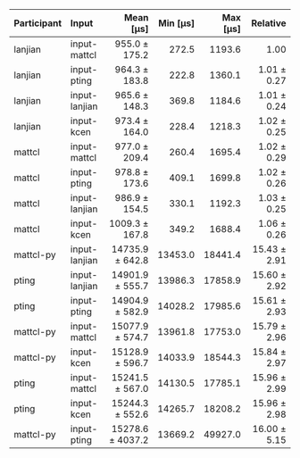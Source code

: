 | Participant | Input | Mean [µs] | Min [µs] | Max [µs] | Relative |
|:---|:---|---:|---:|---:|---:|
| lanjian | input-mattcl | 955.0 ± 175.2 | 272.5 | 1193.6 | 1.00 |
| lanjian | input-pting | 964.3 ± 183.8 | 222.8 | 1360.1 | 1.01 ± 0.27 |
| lanjian | input-lanjian | 965.6 ± 148.3 | 369.8 | 1184.6 | 1.01 ± 0.24 |
| lanjian | input-kcen | 973.4 ± 164.0 | 228.4 | 1218.3 | 1.02 ± 0.25 |
| mattcl | input-mattcl | 977.0 ± 209.4 | 260.4 | 1695.4 | 1.02 ± 0.29 |
| mattcl | input-pting | 978.8 ± 173.6 | 409.1 | 1699.8 | 1.02 ± 0.26 |
| mattcl | input-lanjian | 986.9 ± 154.5 | 330.1 | 1192.3 | 1.03 ± 0.25 |
| mattcl | input-kcen | 1009.3 ± 167.8 | 349.2 | 1688.4 | 1.06 ± 0.26 |
| mattcl-py | input-lanjian | 14735.9 ± 642.8 | 13453.0 | 18441.4 | 15.43 ± 2.91 |
| pting | input-lanjian | 14901.9 ± 555.7 | 13986.3 | 17858.9 | 15.60 ± 2.92 |
| pting | input-pting | 14904.9 ± 582.9 | 14028.2 | 17985.6 | 15.61 ± 2.93 |
| mattcl-py | input-mattcl | 15077.9 ± 574.7 | 13961.8 | 17753.0 | 15.79 ± 2.96 |
| mattcl-py | input-kcen | 15128.9 ± 596.7 | 14033.9 | 18544.3 | 15.84 ± 2.97 |
| pting | input-mattcl | 15241.5 ± 567.0 | 14130.5 | 17785.1 | 15.96 ± 2.99 |
| pting | input-kcen | 15244.3 ± 552.6 | 14265.7 | 18208.2 | 15.96 ± 2.98 |
| mattcl-py | input-pting | 15278.6 ± 4037.2 | 13669.2 | 49927.0 | 16.00 ± 5.15 |

